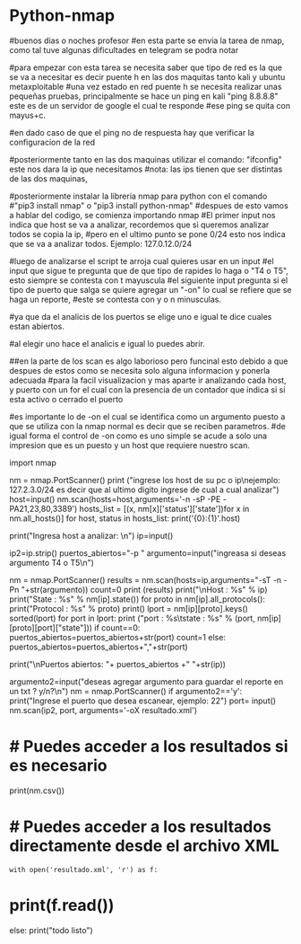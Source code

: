 # Python-nmap

#buenos dias o noches profesor
#en esta parte se envia la tarea de nmap, como tal tuve algunas dificultades en telegram se podra notar

#para empezar con esta tarea se necesita saber que tipo de red es la que se va a necesitar es decir puente h en las dos maquitas tanto kali y ubuntu metaxploitable 
#una vez estado en red puente h se necesita realizar unas pequeñas pruebas, principalmente se hace un ping en kali "ping 8.8.8.8" este es de un servidor de google el cual te responde 
#ese ping se quita con mayus+c.

#en dado caso de que el ping no de respuesta hay que verificar la configuracion de la red 

#posteriormente tanto en las dos maquinas utilizar el comando: "ifconfig" este nos dara la ip que necesitamos 
#nota: las ips tienen que ser distintas de las dos maquinas,

#posteriormente instalar la libreria nmap para python con el comando 
#"pip3 install nmap" o "pip3 install python-nmap"
#despues de esto vamos a hablar del codigo, se comienza importando nmap
#El primer input nos indica que host se va a analizar, recordemos que si queremos analizar todos se copia la ip,
#pero en el ultimo punto se pone 0/24 esto nos indica que se va a analizar todos. Ejemplo: 127.0.12.0/24

#luego de analizarse el script te arroja cual quieres usar en un input
#el input que sigue te pregunta que de que tipo de rapides lo haga o "T4 o T5", esto siempre se contesta con t mayuscula
#el siguiente input pregunta si el tipo de puerto que salga se quiere agregar un  "-on" lo cual se refiere que se haga un reporte,
#este se contesta con y o n minusculas.

#ya que da el analicis de los puertos se elige uno e igual te dice cuales estan abiertos.

#al elegir uno hace el analicis e igual lo puedes abrir.

##en la parte de los scan es algo laborioso pero funcinal esto debido a que despues de estos como se necesita solo alguna informacion y ponerla adecuada 
#para la facil visualizacion y mas aparte ir analizando cada host, y puerto con un for el cual con la presencia de un contador que indica si si esta activo o cerrado el puerto 

#es importante lo de -on el cual se identifica como un argumento puesto a que se utiliza con la nmap normal es decir que se reciben parametros.
#de igual forma el control de -on como es uno simple se acude a solo una impresion que es un puesto y un host que requiere nuestro scan.



import nmap

nm = nmap.PortScanner()
print ("ingrese los host de su pc o ip\nejemplo: 127.2.3.0/24  es decir que al ultimo digito ingrese de cual a cual analizar")
host=input()
nm.scan(hosts=host,arguments='-n -sP -PE -PA21,23,80,3389')
hosts_list = [(x, nm[x]['status']['state'])for x in nm.all_hosts()]
for host, status in hosts_list:
    print('{0}:{1}'.host)

print("Ingresa host a analizar: \n")
ip=input()

ip2=ip.strip()
puertos_abiertos="-p "
argumento=input("ingreasa si deseas argumento T4 o T5\n")

nm = nmap.PortScanner()
results = nm.scan(hosts=ip,arguments="-sT -n -Pn "+str(argumento))
count=0
print (results)
print("\nHost : %s" % ip)
print("State : %s" % nm[ip].state())
for proto in nm[ip].all_protocols():
	print("Protocol : %s" % proto)
	print()
	lport = nm[ip][proto].keys()
	sorted(lport)
	for port in lport:
		print ("port : %s\tstate : %s" % (port, nm[ip][proto][port]["state"]))
		if count==0:
			puertos_abiertos=puertos_abiertos+str(port)
			count=1
		else:
			puertos_abiertos=puertos_abiertos+","+str(port)

print("\nPuertos abiertos: "+ puertos_abiertos +" "+str(ip))

argumento2=input("deseas agregar argumento para guardar el reporte en un txt ? y/n?\n")
nm = nmap.PortScanner()
if argumento2=='y':
	print("Ingrese el puerto que desea escanear, ejemplo: 22")
	port= input()
	nm.scan(ip2, port, arguments='-oX resultado.xml')

#	# Puedes acceder a los resultados si es necesario
print(nm.csv())
#
#	# Puedes acceder a los resultados directamente desde el archivo XML
	with open('resultado.xml', 'r') as f:
#	    print(f.read())
else:
	print("todo listo")

